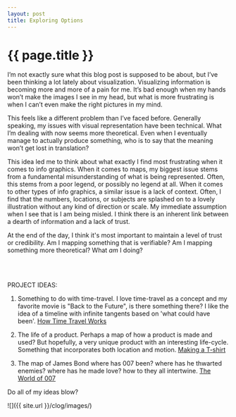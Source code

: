 ```yaml
---
layout: post
title: Exploring Options
---
```


{{ page.title }}
================

<p class="meta">

I’m not exactly sure what this blog post is supposed to be about, but I’ve been thinking a lot lately about visualization. Visualizing information is becoming more and more of a pain for me. It’s bad enough when my hands won’t make the images I see in my head, but what is more frustrating is when I can’t even make the right pictures in my mind. 

This feels like a different problem than I’ve faced before. Generally speaking, my issues with visual representation have been technical. What I’m dealing with now seems more theoretical. Even when I eventually manage to actually produce something, who is to say that the meaning won’t get lost in translation?

This idea led me to think about what exactly I find most frustrating when it comes to info graphics.  When it comes to maps, my biggest issue stems from a fundamental misunderstanding of what is being represented. Often, this stems from a poor legend, or possibly no legend at all. When it comes to other types of info graphics, a similar issue is a lack of context. Often, I find that the numbers, locations, or subjects are splashed on to a lovely illustration without any kind of direction or scale. My immediate assumption when I see that is I am being misled. I think there is an inherent link between a dearth of information and a lack of trust. 

At the end of the day, I think it's most important to maintain a level of trust or credibility. Am I mapping something that is verifiable? Am I mapping something more theoretical? What *am* I doing?

<br>
<br>

PROJECT IDEAS:

1) Something to do with time-travel. 
	I love time-travel as a concept and my favorite movie is "Back to the Future", is there something there? I like the idea of a timeline with infinite tangents based on 'what could have been'.
	[How Time Travel Works](http://science.howstuffworks.com/science-vs-myth/everyday-myths/time-travel.htm)

2) The life of a product.
	Perhaps a map of how a product is made and used? But hopefully, a very unique product with an interesting life-cycle. Something that incorporates both location and motion.
	[Making a T-shirt](http://apps.npr.org/tshirt/#/title)

3) The map of James Bond
	where has 007 been? where has he thwarted enemies? where has he made love? how to they all intertwine. 
	[The World of 007](http://www.007.com/)


Do all of my ideas blow?


![]({{ site.url }}/clog/images/)

